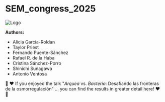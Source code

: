 # SEM_congress_2025

![Logo](https://github.com/user-attachments/assets/884d537b-bedf-4c5d-9357-0bf45a69ca33) 

**Authors:**
  + Alicia Garcia-Roldan 
  + Taylor Priest
  + Fernando Puente-Sánchez
  + Rafael R. de la Haba
  + Cristina Sánchez-Porro
  + Shinichi Sunagawa
  + Antonio Ventosa

:microscope: :heart: If you enjoyed the talk "_Arquea_ vs. _Bacteria_: Desafiando las fronteras de la osmorregulación" ... you can find the results in greater detail here! :heart: :microscope:


